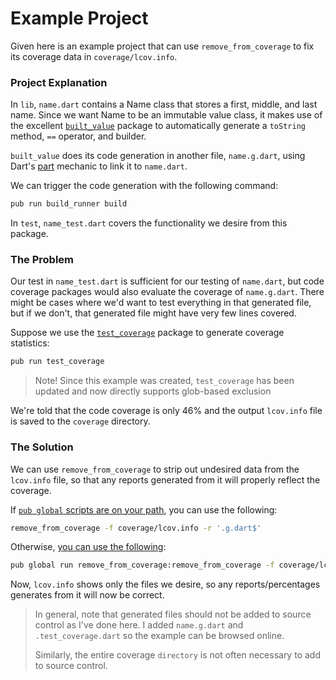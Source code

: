 # Example Project
Given here is an example project that can use `remove_from_coverage` to fix its coverage data in `coverage/lcov.info`.

### Project Explanation
In `lib`, `name.dart` contains a Name class that stores a first, middle, and last name. Since we want Name to be an immutable value class, it makes use of the excellent [`built_value`](https://pub.dev/packages/built_value) package to automatically generate a `toString` method, `==` operator, and builder.

`built_value` does its code generation in another file, `name.g.dart`, using Dart's [part](https://stackoverflow.com/questions/27763378/when-to-use-part-part-of-versus-import-export-in-dart) mechanic to link it to `name.dart`.

We can trigger the code generation with the following command:

```bash
pub run build_runner build
```

In `test`, `name_test.dart` covers the functionality we desire from this package.

### The Problem
Our test in `name_test.dart` is sufficient for our testing of `name.dart`, but code coverage packages would also evaluate the coverage of `name.g.dart`. There might be cases where we'd want to test everything in that generated file, but if we don't, that generated file might have very few lines covered.

Suppose we use the [`test_coverage`](https://pub.dev/packages/test_coverage) package to generate coverage statistics:

```bash
pub run test_coverage
```

> Note! Since this example was created, `test_coverage` has been updated and now directly supports glob-based exclusion

We're told that the code coverage is only 46% and the output `lcov.info` file is saved to the `coverage` directory.

### The Solution

We can use `remove_from_coverage` to strip out undesired data from the `lcov.info` file, so that any reports generated from it will properly reflect the coverage.

If [`pub global` scripts are on your path](https://dart.dev/tools/pub/cmd/pub-global#running-a-script-from-your-path), you can use the following:

```bash
remove_from_coverage -f coverage/lcov.info -r '.g.dart$'
```

Otherwise, [you can use the following](https://dart.dev/tools/pub/cmd/pub-global#running-a-script-using-pub-global-run):

```bash
pub global run remove_from_coverage:remove_from_coverage -f coverage/lcov.info -r '.g.dart$'
```

Now, `lcov.info` shows only the files we desire, so any reports/percentages generates from it will now be correct.

> In general, note that generated files should not be added to source control as I've done here. I added `name.g.dart` and `.test_coverage.dart` so the example can be browsed online.
>
> Similarly, the entire coverage `directory` is not often necessary to add to source control.